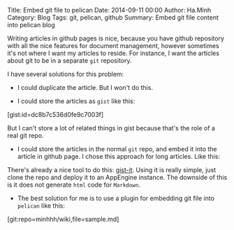 Title: Embed git file to pelican
Date: 2014-09-11 00:00
Author: Ha.Minh
Category: Blog
Tags: git, pelican, github
Summary: Embed git file content into pelican blog

Writing articles in github pages is nice, because you have github repository with all the nice features for document management, however sometimes it's not where I want my articles to reside. For instance, I want the articles about git to be in a separate `git` repository.

I have several solutions for this problem:

* I could duplicate the article. But I won't do this.

* I could store the articles as `gist` like this:

[gist:id=dc8b7c536d0fe9c7003f]

But I can't store a lot of related things in gist because that's the role of a real git repo.

* I could store the articles in the normal `git` repo, and embed it into the article in github page. I chose this approach for long articles. Like this:

<script src="http://gistit-minhhh.appspot.com/github/robertkrimen/gist-it-example/blob/master/example.js"></script>

There's already a nice tool to do this: [gist-it](https://github.com/minhhh/gist-it). Using it is really simple, just clone the repo and deploy it to an AppEngine instance.
The downside of this is it does not generate `html` code for `Markdown`.

* The best solution for me is to use a plugin for embedding git file into `pelican` like this:

[git:repo=minhhh/wiki,file=sample.md]
